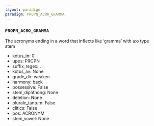 ```yaml
---
layout: paradigm
paradigm: PROPN_ACRO_GRAMMA
---
```

### ` PROPN_ACRO_GRAMMA `

The acronyms ending in a word that inflects like ‘gramma’ with a:o type stem
* kotus_tn: 0
* upos: PROPN
* suffix_regex: .
* kotus_av: None
* grade_dir: weaken
* harmony: back
* possessive: False
* stem_diphthong: None
* deletion: None
* plurale_tantum: False
* clitics: False
* pos: ACRONYM
* stem_vowel: None
